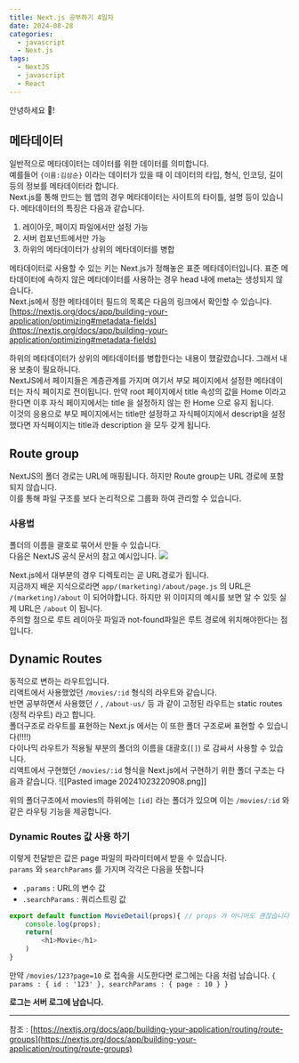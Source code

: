 ```yaml
---
title: Next.js 공부하기 4일차
date: 2024-08-28
categories:
  - javascript
  - Next.js
tags:
  - NextJS
  - javascript
  - React
---
```

안녕하세요 🐸!   

## 메타데이터
일반적으로 메타데이터는 데이터를 위한 데이터를 의미합니다.  
예를들어 `{이름:김삼순}` 이라는 데이터가 있을 때 이 데이터의 타입, 형식, 인코딩, 길이 등의 정보를 메타데이터라 합니다.  
Next.js를 통해 만드는 웹 앱의 경우 메타데이터는 사이트의 타이틀, 설명 등이 있습니다. 
메타데이터의 특징은 다음과 같습니다.
1. 레이아웃, 페이지 파일에서만 설정 가능
2. 서버 컴포넌트에서만 가능
3. 하위의 메타데이터가 상위의 메타데이터를 병합

메타데이터로 사용할 수 있는 키는 Next.js가 정해놓은 표준 메타데이터입니다. 표준 메타데이터에 속하지 않은 메타데이터를 사용하는 경우 head 내에 meta는 생성되지 않습니다.  
Next.js에서 정한 메타데이터 필드의 목록은 다음의 링크에서 확인할 수 있습니다.  
[https://nextjs.org/docs/app/building-your-application/optimizing#metadata-fields](https://nextjs.org/docs/app/building-your-application/optimizing#metadata-fields)   

 하위의 메타데이터가 상위의 메타데이터를 병합한다는 내용이 했갈렸습니다. 그래서 내용 보충이 필요하니다.  
NextJS에서 페이지들은 계층관계를 가지며 여기서 부모 페이지에서 설정한 메타데이터는 자식 페이지로 전이됩니다.  만약 root 페이지에서 title 속성의 값을 Home 이라고 한다면 이후 자식 페이지에서는 title 을 설정하지 않는 한 Home 으로 유지 됩니다.  
이것의 응용으로 부모 페이지에서는 title만 설정하고 자식페이지에서 descript을 설정했다면 자식페이지는 title과 description 을 모두 갖게 됩니다.

## Route group
NextJS의 폴더 경로는 URL에 매핑됩니다. 하지만 Route group는 URL 경로에 포함되지 않습니다.  
이를 통해 파일 구조를 보다 논리적으로 그룹화 하여 관리할 수 있습니다.  

### 사용법
폴더의 이름을 괄호로 묶어서 만들 수 있습니다.  
다음은 NextJS 공식 문서의 참고 예시입니다.
![](https://nextjs.org/_next/image?url=%2Fdocs%2Flight%2Froute-group-organisation.png&w=1920&q=75)  

Next.js에서 대부분의 경우 디렉토리는 곧 URL경로가 됩니다.  
지금까지 배운 지식으로라면 `app/(marketing)/about/page.js`  의 URL은 `/(marketing)/about` 이 되어야합니다.
하지만 위 이미지의 예시를 보면 알 수 있듯 실제 URL은 `/about` 이 됩니다.  
주의할 점으로 루트 레이아웃 파일과 not-found파일은 루트 경로에 위치해야한다는 점입니다.


## Dynamic Routes
동적으로 변하는 라우트입니다.  
리액트에서 사용했었던 `/movies/:id` 형식의 라우트와 같습니다.  
반면 공부하면서 사용했던 `/` , `/about-us/`  등 과 같이 고정된 라우트는 static routes (정적 라우트) 라고 합니다.  
폴더구조로 라우트를 표현하는 Next.js 에서는 이 또한 폴더 구조로써 표현할 수 있습니다(‼️‼️)  
다이나믹 라우트가 적용될 부분의 폴더의 이름을 대괄호(`[]`) 로 감싸서 사용할 수 있습니다.  
리액트에서 구현했던 `/movies/:id` 형식을 Next.js에서 구현하기 위한 폴더 구조는 다음과 같습니다.
![[Pasted image 20241023220908.png]]  

위의 폴더구조에서 movies의 하위에는 `[id]` 라는 폴더가 있으며 이는 `/movies/:id` 와 같은 라우팅 기능을 제공합니다.  

### Dynamic Routes 값 사용 하기
이렇게 전달받은 값은 page 파일의 파라미터에서 받을 수 있습니다.  
`params` 와 `searchParams` 를 가지며 각각은 다음을 뜻합니다
- `.params` : URL의 변수 값
- `.searchParams` : 쿼리스트링 값

```javascript
export default function MovieDetail(props){ // props 가 아니어도 괜찮습니다.
    console.log(props);
    return(
        <h1>Movie</h1>
    )
}
```

만약 `/movies/123?page=10` 로 접속을 시도한다면 로그에는 다음 처럼 남습니다.
`{ params : { id : '123' }, searchParams : { page : 10 } }`

**로그는 서버 로그에 남습니다.** 



---
참조 : [https://nextjs.org/docs/app/building-your-application/routing/route-groups](https://nextjs.org/docs/app/building-your-application/routing/route-groups)  